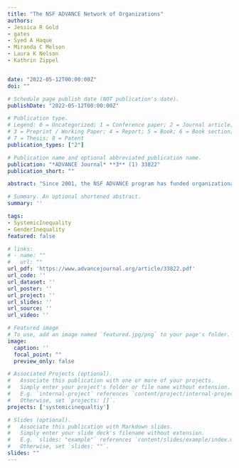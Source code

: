 ```yaml
---
title: "The NSF ADVANCE Network of Organizations"
authors:
- Jessica R Gold
- gates
- Syed A Haque
- Miranda C Melson
- Laura K Nelson
- Kathrin Zippel


date: "2022-05-12T00:00:00Z"
doi: ""

# Schedule page publish date (NOT publication's date).
publishDate: "2022-05-12T00:00:00Z"

# Publication type.
# Legend: 0 = Uncategorized; 1 = Conference paper; 2 = Journal article;
# 3 = Preprint / Working Paper; 4 = Report; 5 = Book; 6 = Book section;
# 7 = Thesis; 8 = Patent
publication_types: ["2"]

# Publication name and optional abbreviated publication name.
publication: "*ADVANCE Journal* **3** (1) 33822"
publication_short: ""

abstract: "Since 2001, the NSF ADVANCE program has funded organizational change projects promoting gender equity in academic science, technology, engineering, and mathematics (STEM) fields. The connections between institutions and individuals involved in the ADVANCE program form a network of potential conduits for information sharing on how institutions can better address gender inequities in academic sciences. As the ADVANCE program celebrates its 20th anniversary, we describe the growth and composition of the organizational network over the past two decades to explore the breadth and reach of the ADVANCE program in the U.S. higher education system. We find that through interpersonal and organizational connections, the ADVANCE program has reached more than three times the number of organizations than have been directly funded. Furthermore, we outline several ways in which future ADVANCE awardees and stakeholders can better utilize the existing network structure to expand the knowledge created through the ADVANCE program to a more diverse institutional audience." 

# Summary. An optional shortened abstract.
summary: ''

tags:
- SystemicInequality
- GenderInequality
featured: false

# links:
# - name: ""
#   url: ""
url_pdf: 'https://www.advancejournal.org/article/33822.pdf'
url_code: ''
url_dataset: ''
url_poster: ''
url_project: ''
url_slides: ''
url_source: ''
url_video: ''

# Featured image
# To use, add an image named `featured.jpg/png` to your page's folder. 
image:
  caption: ''
  focal_point: ""
  preview_only: false

# Associated Projects (optional).
#   Associate this publication with one or more of your projects.
#   Simply enter your project's folder or file name without extension.
#   E.g. `internal-project` references `content/project/internal-project/index.md`.
#   Otherwise, set `projects: []`.
projects: ['systemicinequaltiy']

# Slides (optional).
#   Associate this publication with Markdown slides.
#   Simply enter your slide deck's filename without extension.
#   E.g. `slides: "example"` references `content/slides/example/index.md`.
#   Otherwise, set `slides: ""`.
slides: ""
---
```






